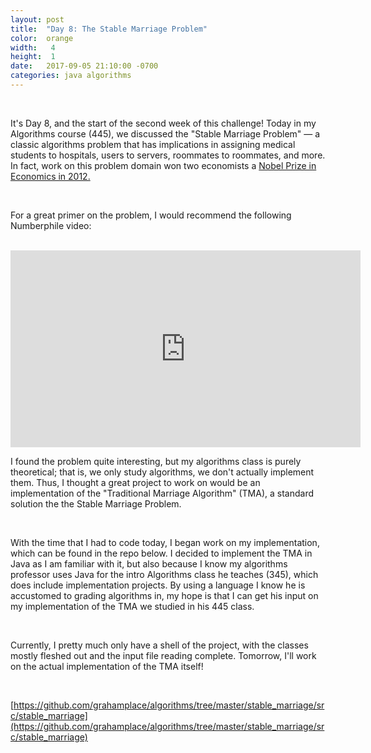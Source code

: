 ```yaml
---
layout: post
title:  "Day 8: The Stable Marriage Problem"
color:  orange
width:   4
height:  1
date:   2017-09-05 21:10:00 -0700
categories: java algorithms
---
```


<br>

It's Day 8, and the start of the second week of this challenge! Today in my Algorithms
  course (445), we discussed the "Stable Marriage Problem" — a classic algorithms problem
  that has implications in assigning medical students to hospitals, users to servers,
  roommates to roommates, and more. In fact, work on this problem domain won two economists
  a [Nobel Prize in Economics in 2012.](https://www.nobelprize.org/nobel_prizes/economic-sciences/laureates/2012/)

<br>

For a great primer on the problem, I would recommend the following Numberphile video:  

<br>

<iframe width="560" height="315" src="https://www.youtube.com/embed/Qcv1IqHWAzg?rel=0" frameborder="0" allowfullscreen></iframe>

<br>

I found the problem quite interesting, but my algorithms class is purely theoretical;
  that is, we only study algorithms, we don't actually implement them. Thus, I
  thought a great project to work on would be an implementation of the "Traditional
  Marriage Algorithm" (TMA), a standard solution the the Stable Marriage Problem.

<br>

With the time that I had to code today, I began work on my implementation, which
  can be found in the repo below. I decided to implement the TMA in Java as I am familiar
  with it, but also because I know my algorithms professor uses Java for the intro
  Algorithms class he teaches (345), which does include implementation projects. By using a
  language I know he is accustomed to grading algorithms in, my hope is that I can
  get his input on my implementation of the TMA we studied in his 445 class.

<br>

Currently, I pretty much only have a shell of the project, with the classes mostly
  fleshed out and the input file reading complete. Tomorrow, I'll work on the actual
  implementation of the TMA itself!

<br>

[https://github.com/grahamplace/algorithms/tree/master/stable_marriage/src/stable_marriage](https://github.com/grahamplace/algorithms/tree/master/stable_marriage/src/stable_marriage)
